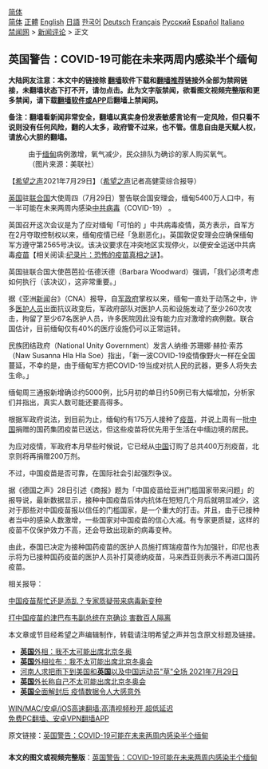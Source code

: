  <!-- 面包屑导航 --> <div class="breadcrumb"><!-- GTranslate: https://gtranslate.io/ -->  <div class="switcher notranslate">  <div class="selected">  <a href="#" onclick="return false;"> 简体</a>  </div>  <div class="option">  <a href="https://www.bannedbook.org" onclick="doGTranslate('zh-CN|zh-CN');jQuery('div.switcher div.selected a').html(jQuery(this).html());return false;" title="简体中文" class="nturl selected"> 简体</a>  <a href="https://www.bannedbook.org/zh-tw/" onclick="doGTranslate('zh-CN|zh-TW');jQuery('div.switcher div.selected a').html(jQuery(this).html());return false;" title="繁體中文" class="nturl"> 正體</a>  <a href="https://www.bannedbook.org/en/" onclick="doGTranslate('zh-CN|en');jQuery('div.switcher div.selected a').html(jQuery(this).html());return false;" title="English" class="nturl"> English</a>  <a href="https://www.bannedbook.org/ja/" onclick="doGTranslate('zh-CN|ja');jQuery('div.switcher div.selected a').html(jQuery(this).html());return false;" title="日本語" class="nturl"> 日語</a>  <a href="https://www.bannedbook.org/ko/" onclick="doGTranslate('zh-CN|ko');jQuery('div.switcher div.selected a').html(jQuery(this).html());return false;" title="한국어" class="nturl"> 한국어</a>  <a href="https://www.bannedbook.org/de/" onclick="doGTranslate('zh-CN|de');jQuery('div.switcher div.selected a').html(jQuery(this).html());return false;" title="Deutsch" class="nturl"> Deutsch</a>  <a href="https://www.bannedbook.org/fr/" onclick="doGTranslate('zh-CN|fr');jQuery('div.switcher div.selected a').html(jQuery(this).html());return false;" title="Français" class="nturl"> Français</a>  <a href="https://www.bannedbook.org/ru/" onclick="doGTranslate('zh-CN|ru');jQuery('div.switcher div.selected a').html(jQuery(this).html());return false;" title="Русский" class="nturl"> Русский</a>  <a href="https://www.bannedbook.org/es/" onclick="doGTranslate('zh-CN|es');jQuery('div.switcher div.selected a').html(jQuery(this).html());return false;" title="Español" class="nturl"> Español</a>  <a href="https://www.bannedbook.org/it/" onclick="doGTranslate('zh-CN|it');jQuery('div.switcher div.selected a').html(jQuery(this).html());return false;" title="Italiano" class="nturl"> Italiano</a>  </div>  </div>      <div class='breadcrumb-sub'><!-- Breadcrumb NavXT 6.3.0 --> <a href="https://www.bannedbook.org/" class="home">禁闻网</a> &gt; <a href="https://www.bannedbook.org/bnews/comments/" class="category">新闻评论</a> &gt; 正文</div></div><h2>英国警告：COVID-19可能在未来两周内感染半个缅甸</h2> <p class="notice"><b>大陆网友注意：本文中的链接除 <a href="https://github.com/bannedbook/fanqiang" >翻墙</a>软件下载和<a href="https://github.com/killgcd/justmysocks/blob/master/README.md">翻墙推荐</a>链接外全部为禁网链接，未翻墙状态下打不开，请勿点击。此为文字版禁闻，欲看图文视频完整版和更多禁闻，请下载<a href="https://github.com/bannedbook/fanqiang">翻墙软件或APP</a>后翻墙上禁闻网。</p><p>备注：翻墙看新闻非常安全，翻墙以真实身份发表敏感言论有一定风险，但只看不说则没有任何风险，翻的人太多，政府管不过来，也不管。信息自由是天赋人权，请放心大胆的翻墙。</b></p>  <div class="entry"> <figure><figcaption>由于<a href="https://www.bannedbook.org/bnews/tag/%e7%bc%85%e7%94%b8/" class="st_tag internal_tag" rel="tag" title="标签 缅甸 下的日志">缅甸</a>病例激增，氧气减少，民众排队为确诊的家人购买氧气。（图片来源：美联社）</figcaption></figure> <p>【<span class='wp_keywordlink_affiliate'><a href="https://www.soundofhope.org" title="希望之声" target="_blank">希望之声</a></span>2021年7月29日】（<a href="https://www.bannedbook.org/bnews/tag/%e5%b8%8c%e6%9c%9b%e4%b9%8b%e5%a3%b0/" class="st_tag internal_tag" rel="tag" title="标签 希望之声 下的日志">希望之声</a>记者高健雯综合报导）</p> <p><a href="https://www.bannedbook.org/bnews/tag/%e8%8b%b1%e5%9b%bd/" class="st_tag internal_tag" rel="tag" title="标签 英国 下的日志">英国</a>驻<a href="https://www.bannedbook.org/bnews/tag/%e8%81%94%e5%90%88%e5%9b%bd/" class="st_tag internal_tag" rel="tag" title="标签 联合国 下的日志">联合国</a>大使周四（7月29日）警告联合国安理会，缅甸5400万人口中，有一半可能在未来两周内感染<a href="https://www.bannedbook.org/bnews/tag/%e4%b8%ad%e5%85%b1%e7%97%85%e6%af%92/" class="st_tag internal_tag" rel="tag" title="标签 中共病毒 下的日志">中共病毒</a>（COVID-19） 。</p> <p>英国召开这次会议是为了应对缅甸「可怕的 」中共病毒疫情，英方表示，自军方在2月夺取控制权以来，缅甸疫情已经「急剧恶化」。英国敦促安理会应确保缅甸军方遵守第2565号决议。该决议要求在冲突地区实现停火，以便安全运送中共病毒<span class='wp_keywordlink'><a href="https://www.bannedbook.org/bnews/tculture/20160630/551027.html" title="疫苗" target="_blank">疫苗</a></span>【相关阅读:<a href='https://www.bannedbook.org/bnews/topimagenews/20180408/925060.html' target='_blank'>纪录片：恐怖的疫苗真相之谜</a>】。</p> <p>英国驻联合国大使芭芭拉·伍德沃德（Barbara Woodward）强调，「我们必须考虑如何执行（该决议），这非常重要。」</p>  <p>据《亚洲<span class='wp_keywordlink_affiliate'><a href="https://www.bannedbook.org/" title="新闻">新闻</a></span>台》（CNA）报导，自<a href="https://www.bannedbook.org/bnews/tag/%E5%86%9B%E6%94%BF%E5%BA%9C/" class="st_tag internal_tag" rel="tag" title="标签 军政府 下的日志">军政府</a>掌权以来，缅甸一直处于动荡之中，许多<a href="https://www.bannedbook.org/bnews/tag/%E5%8C%BB%E6%8A%A4%E4%BA%BA%E5%91%98/" class="st_tag internal_tag" rel="tag" title="标签 医护人员 下的日志">医护人员</a>出面抗议政变后，军政府部队对医护人员和设施发动了至少260次攻击，拘留了至少67名医护人员，许多医院因此没有能力应对激增的病例数。联合国估计，目前缅甸仅有40%的医疗设施仍可以正常运转。</p> <p>民族团结政府（National Unity Government）发言人纳维·苏珊娜·赫拉·索苏（Naw Susanna Hla Hla Soe）指出，「新一波COVID-19疫情像野火一样在全国蔓延，不幸的是，由于缅甸军方把COVID-19当成对抗人民的武器，更多人将失去生命。」</p> <p>缅甸周三通报新增确诊约5000例，比5月初的单日约50例已有大幅增加，分析家们并指出，真实人数可能还要高得多。</p> <p>根据军政府说法，到目前为止，缅甸约有175万人接种了<a href="https://www.bannedbook.org/bnews/tag/%e7%96%ab%e8%8b%97/" class="st_tag internal_tag" rel="tag" title="标签 疫苗 下的日志">疫苗</a>，并说上周有一批<span class='wp_keywordlink_affiliate'><a href="https://www.bannedbook.org/" title="中国" target="_blank">中国</a></span>捐赠的国药集团疫苗已送达，但这些疫苗将优先用于生活在中缅边境的居民。</p>  <p>为应对疫情，军政府本月早些时候说，它已经从<a href="https://www.bannedbook.org/bnews/tag/%E4%B8%AD%E5%9B%BD/" class="st_tag internal_tag" rel="tag" title="标签 中国 下的日志">中国</a>订购了总共400万剂疫苗，北京则将再捐赠200万剂。</p> <p>不过，中国疫苗是否可靠，在国际社会引起强烈争议。</p> <p>据《德国之声》28日引述《商报》题为「中国疫苗给亚洲门槛国家带来问题」的报导说，最新数据显示，接种中国疫苗后体内抗体在短短几个月后就明显减少，这对于那些对中国疫苗报以信任的门槛国家，是一个重大的打击。并且，由于已接种者当中的感染人数激增，一些国家对中国疫苗的信心大减。有专家更质疑，这样的疫苗不仅保护效力不高，还会导致出现新的病毒变种。</p> <p>由此，泰国已决定为接种国药疫苗的医护人员施打辉瑞疫苗作为加强针，印尼也表示将为已接种国药疫苗的医护人员补打莫德纳疫苗，马来西亚则表示不再进口国药疫苗。</p>  <p>相关报导：</p> <p><a href="https://www.soundofhope.org/post/530204?lang=b5">中国疫苗帮忙还是添乱？专家质疑带来病毒新变种</a></p> <p><a href="https://www.soundofhope.org/post/530390?lang=b5">打中国疫苗的津巴布韦副总统在京确诊 害数百人隔离</a></p> <p>本文章或节目经希望之声编辑制作，转载请注明希望之声并包含原文标题及链接。 </p>  <ul class='op-related-articles' title='相关阅读'> <li><a href='https://www.bannedbook.org/bnews/comments/20210730/1596825.html' target='_blank'><b>英国</b>外相：我不太可能出席北京冬奥</a></li> <li><a href='https://www.bannedbook.org/bnews/bannedvideo/20210730/1596656.html' target='_blank'><b>英国</b>外相拉布：我不太可能出席北京冬奥会</a></li> <li><a href='https://www.bannedbook.org/bnews/bannedvideo/20210730/1596648.html' target='_blank'>河南人求把雨下到美国和<b>英国</b>以及中国运动员"草"全场  2021年7月29日</a></li> <li><a href='https://www.bannedbook.org/bnews/baitai/20210729/1596455.html' target='_blank'><b>英国</b>外长称自己不太可能出席北京冬奥会</a></li> <li><a href='https://www.bannedbook.org/bnews/taiwannews/20210729/1596191.html' target='_blank'><b>英国</b>全面解封后  疫情数据令人大感意外</a></li> </ul> <p class="texttj"> <a href="https://github.com/bannedbook/fanqiang/wiki/V2ray%E6%9C%BA%E5%9C%BA" target="_blank">WIN/MAC/安卓/iOS高速翻墙:高清视频秒开,超低延迟</a><br/> <a href="https://github.com/bannedbook/fanqiang/wiki/%E7%A6%81%E9%97%BB%E7%BD%91%E5%AE%89%E5%8D%93%E7%BF%BB%E5%A2%99%E6%96%B0%E9%97%BBAPP" target="_blank">免费PC翻墙、安卓VPN翻墙APP</a></p><p>原文链接：<a class="src_link"  href="https://www.soundofhope.org/post/530585" target="_blank">英国警告：COVID-19可能在未来两周内感染半个缅甸</a></p><a name='sharetosocial'></a>  <div style="margin-bottom:5px;padding-bottom:5px;clear:both"> <div id="archive-pix-1" class="banner-ads"> <!-- AuctionX Display platform tag START --> <div id="26318x728x90x621x_ADSLOT2" clicktrack="%%CLICK_URL_ESC%%"></div> <!-- AuctionX Display platform tag END --> </div> <div id="archive-pix-2" class="banner-ads"> <!-- AuctionX Display platform tag START --> <div id="26315x300x250x621x_ADSLOT2" clicktrack="%%CLICK_URL_ESC%%"></div> <!-- AuctionX Display platform tag END --> </div> </div>  <div id="archive-pix-1" class="banner-ads"> <!-- AuctionX Display platform tag START --> <div id="26318x728x90x621x_ADSLOT3" clicktrack="%%CLICK_URL_ESC%%"></div> <!-- AuctionX Display platform tag END --> </div> <div><b>本文的图文或视频完整版</b>：<a href='https://www.bannedbook.org/bnews/comments/20210730/1596906.html'>英国警告：COVID-19可能在未来两周内感染半个缅甸</a></div>  </div><!--END ENTRY--> 